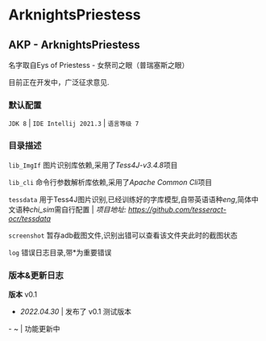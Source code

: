 # ArknightsPriestess
## AKP - ArknightsPriestess
名字取自Eys of Priestess - 女祭司之眼（普瑞塞斯之眼）

目前正在开发中，广泛征求意见.

### 默认配置
`JDK 8`  |  `IDE Intellij 2021.3`  |  `语言等级 7`


### 目录描述
`lib_ImgIf` 图片识别库依赖,采用了*Tess4J-v3.4.8*项目

`lib_cli` 命令行参数解析库依赖,采用了*Apache Common Cli*项目

`tessdata` 用于Tess4J图片识别,已经训练好的字库模型,自带英语语种*eng*,简体中文语种*chi_sim*需自行配置 | *项目地址: https://github.com/tesseract-ocr/tessdata*

`screenshot` 暂存adb截图文件,识别出错可以查看该文件夹此时的截图状态

`log` 错误日志目录,带\*为重要错误


### 版本&更新日志
**版本** v0.1

- *2022.04.30* | 发布了 v0.1 测试版本

\- ~ | 功能更新中
